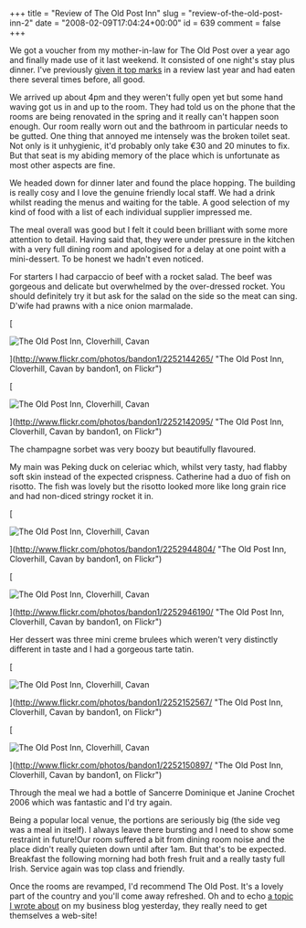 +++
title = "Review of The Old Post Inn"
slug = "review-of-the-old-post-inn-2"
date = "2008-02-09T17:04:24+00:00"
id = 639
comment = false
+++

We got a voucher from my mother-in-law for The Old Post over a year ago and finally made use of it last weekend. It consisted of one night's stay plus dinner. I've previously [given it top marks](http://conoroneill.com/2007/03/21/review-of-the-old-post-inn/) in a review last year and had eaten there several times before, all good.

We arrived up about 4pm and they weren't fully open yet but some hand waving got us in and up to the room. They had told us on the phone that the rooms are being renovated in the spring and it really can't happen soon enough. Our room really worn out and the bathroom in particular needs to be gutted. One thing that annoyed me intensely was the broken toilet seat. Not only is it unhygienic, it'd probably only take €30 and 20 minutes to fix. But that seat is my abiding memory of the place which is unfortunate as most other aspects are fine.

We headed down for dinner later and found the place hopping. The building is really cosy and I love the genuine friendly local staff. We had a drink whilst reading the menus and waiting for the table. A good selection of my kind of food with a list of each individual supplier impressed me.

The meal overall was good but I felt it could been brilliant with some more attention to detail. Having said that, they were under pressure in the kitchen with a very full dining room and apologised for a delay at one point with a mini-dessert. To be honest we hadn't even noticed.

For starters I had carpaccio of beef with a rocket salad. The beef was gorgeous and delicate but overwhelmed by the over-dressed rocket. You should definitely try it but ask for the salad on the side so the meat can sing. D'wife had prawns with a nice onion marmalade.

[

![The Old Post Inn, Cloverhill, Cavan](http://farm3.static.flickr.com/2231/2252144265_0ca66d74d6_m.jpg)

](http://www.flickr.com/photos/bandon1/2252144265/ "The Old Post Inn, Cloverhill, Cavan by bandon1, on Flickr")

[

![The Old Post Inn, Cloverhill, Cavan](http://farm3.static.flickr.com/2407/2252142095_9c6e0dd7e6_m.jpg)

](http://www.flickr.com/photos/bandon1/2252142095/ "The Old Post Inn, Cloverhill, Cavan by bandon1, on Flickr")

The champagne sorbet was very boozy but beautifully flavoured.

My main was Peking duck on celeriac which, whilst very tasty, had flabby soft skin instead of the expected crispness. Catherine had a duo of fish on risotto. The fish was lovely but the risotto looked more like long grain rice and had non-diced stringy rocket it in.

[

![The Old Post Inn, Cloverhill, Cavan](http://farm3.static.flickr.com/2037/2252944804_4a9284d90a_m.jpg)

](http://www.flickr.com/photos/bandon1/2252944804/ "The Old Post Inn, Cloverhill, Cavan by bandon1, on Flickr")

[

![The Old Post Inn, Cloverhill, Cavan](http://farm3.static.flickr.com/2369/2252946190_8e42554901_m.jpg)

](http://www.flickr.com/photos/bandon1/2252946190/ "The Old Post Inn, Cloverhill, Cavan by bandon1, on Flickr")

Her dessert was three mini creme brulees which weren't very distinctly different in taste and I had a gorgeous tarte tatin.

[

![The Old Post Inn, Cloverhill, Cavan](http://farm3.static.flickr.com/2215/2252152567_4791992215_m.jpg)

](http://www.flickr.com/photos/bandon1/2252152567/ "The Old Post Inn, Cloverhill, Cavan by bandon1, on Flickr")

[

![The Old Post Inn, Cloverhill, Cavan](http://farm3.static.flickr.com/2096/2252150897_520725e128_m.jpg)

](http://www.flickr.com/photos/bandon1/2252150897/ "The Old Post Inn, Cloverhill, Cavan by bandon1, on Flickr")

Through the meal we had a bottle of Sancerre Dominique et Janine Crochet 2006 which was fantastic and I'd try again.

Being a popular local venue, the portions are seriously big (the side veg was a meal in itself). I always leave there bursting and I need to show some restraint in future!Our room suffered a bit from dining room noise and the place didn't really quieten down until after 1am. But that's to be expected. Breakfast the following morning had both fresh fruit and a really tasty full Irish. Service again was top class and friendly.

Once the rooms are revamped, I'd recommend The Old Post. It's a lovely part of the country and you'll come away refreshed. Oh and to echo [a topic I wrote about](http://www.argolon.com/2008/02/08/irish-smallmicro-businesses-and-the-web/) on my business blog yesterday, they really need to get themselves a web-site!
